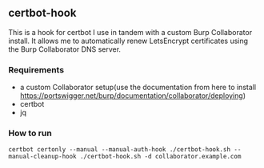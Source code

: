 ## certbot-hook

This is a hook for certbot I use in tandem with a custom Burp Collaborator install. It allows me to automatically renew LetsEncrypt certificates using the Burp Collaborator DNS server.

### Requirements


- a custom Collaborator setup(use the documentation from here to install https://portswigger.net/burp/documentation/collaborator/deploying)
- certbot
- jq

### How to run

`certbot certonly --manual --manual-auth-hook ./certbot-hook.sh --manual-cleanup-hook ./certbot-hook.sh -d collaborator.example.com`

